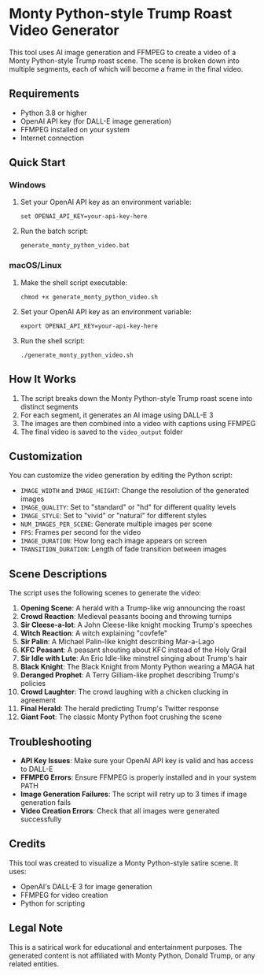# Monty Python-style Trump Roast Video Generator

This tool uses AI image generation and FFMPEG to create a video of a Monty Python-style Trump roast scene. The scene is broken down into multiple segments, each of which will become a frame in the final video.

## Requirements

- Python 3.8 or higher
- OpenAI API key (for DALL-E image generation)
- FFMPEG installed on your system
- Internet connection

## Quick Start

### Windows

1. Set your OpenAI API key as an environment variable:
   ```
   set OPENAI_API_KEY=your-api-key-here
   ```

2. Run the batch script:
   ```
   generate_monty_python_video.bat
   ```

### macOS/Linux

1. Make the shell script executable:
   ```
   chmod +x generate_monty_python_video.sh
   ```

2. Set your OpenAI API key as an environment variable:
   ```
   export OPENAI_API_KEY=your-api-key-here
   ```

3. Run the shell script:
   ```
   ./generate_monty_python_video.sh
   ```

## How It Works

1. The script breaks down the Monty Python-style Trump roast scene into distinct segments
2. For each segment, it generates an AI image using DALL-E 3
3. The images are then combined into a video with captions using FFMPEG
4. The final video is saved to the `video_output` folder

## Customization

You can customize the video generation by editing the Python script:

- `IMAGE_WIDTH` and `IMAGE_HEIGHT`: Change the resolution of the generated images
- `IMAGE_QUALITY`: Set to "standard" or "hd" for different quality levels
- `IMAGE_STYLE`: Set to "vivid" or "natural" for different styles
- `NUM_IMAGES_PER_SCENE`: Generate multiple images per scene
- `FPS`: Frames per second for the video
- `IMAGE_DURATION`: How long each image appears on screen
- `TRANSITION_DURATION`: Length of fade transition between images

## Scene Descriptions

The script uses the following scenes to generate the video:

1. **Opening Scene**: A herald with a Trump-like wig announcing the roast
2. **Crowd Reaction**: Medieval peasants booing and throwing turnips
3. **Sir Cleese-a-lot**: A John Cleese-like knight mocking Trump's speeches
4. **Witch Reaction**: A witch explaining "covfefe"
5. **Sir Palin**: A Michael Palin-like knight describing Mar-a-Lago
6. **KFC Peasant**: A peasant shouting about KFC instead of the Holy Grail
7. **Sir Idle with Lute**: An Eric Idle-like minstrel singing about Trump's hair
8. **Black Knight**: The Black Knight from Monty Python wearing a MAGA hat
9. **Deranged Prophet**: A Terry Gilliam-like prophet describing Trump's policies
10. **Crowd Laughter**: The crowd laughing with a chicken clucking in agreement
11. **Final Herald**: The herald predicting Trump's Twitter response
12. **Giant Foot**: The classic Monty Python foot crushing the scene

## Troubleshooting

- **API Key Issues**: Make sure your OpenAI API key is valid and has access to DALL-E
- **FFMPEG Errors**: Ensure FFMPEG is properly installed and in your system PATH
- **Image Generation Failures**: The script will retry up to 3 times if image generation fails
- **Video Creation Errors**: Check that all images were generated successfully

## Credits

This tool was created to visualize a Monty Python-style satire scene. It uses:

- OpenAI's DALL-E 3 for image generation
- FFMPEG for video creation
- Python for scripting

## Legal Note

This is a satirical work for educational and entertainment purposes. The generated content is not affiliated with Monty Python, Donald Trump, or any related entities.
